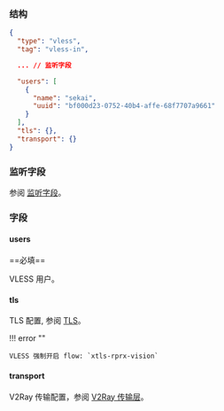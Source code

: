 ### 结构

```json
{
  "type": "vless",
  "tag": "vless-in",

  ... // 监听字段

  "users": [
    {
      "name": "sekai",
      "uuid": "bf000d23-0752-40b4-affe-68f7707a9661"
    }
  ],
  "tls": {},
  "transport": {}
}
```

### 监听字段

参阅 [监听字段](/zh/configuration/shared/listen/)。

### 字段

#### users

==必填==

VLESS 用户。

#### tls

TLS 配置, 参阅 [TLS](/zh/configuration/shared/tls/#inbound)。

!!! error ""

    VLESS 强制开启 flow: `xtls-rprx-vision`

#### transport

V2Ray 传输配置，参阅 [V2Ray 传输层](/zh/configuration/shared/v2ray-transport)。
